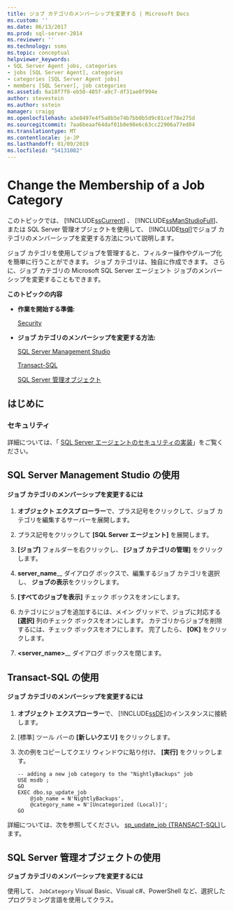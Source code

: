 ```yaml
---
title: ジョブ カテゴリのメンバーシップを変更する | Microsoft Docs
ms.custom: ''
ms.date: 06/13/2017
ms.prod: sql-server-2014
ms.reviewer: ''
ms.technology: ssms
ms.topic: conceptual
helpviewer_keywords:
- SQL Server Agent jobs, categories
- jobs [SQL Server Agent], categories
- categories [SQL Server Agent jobs]
- members [SQL Server], job categories
ms.assetid: 6a18f7f0-eb50-485f-a9c7-df31ae0f994e
author: stevestein
ms.author: sstein
manager: craigg
ms.openlocfilehash: a3e8497e4f5a8b5e74b7bb0b5d9c01cef78e275d
ms.sourcegitcommit: 7aa6beaaf64daf01b0e98e6c63cc22906a77ed04
ms.translationtype: MT
ms.contentlocale: ja-JP
ms.lasthandoff: 01/09/2019
ms.locfileid: "54131082"
---
```

# <a name="change-the-membership-of-a-job-category"></a>Change the Membership of a Job Category
  このトピックでは、 [!INCLUDE[ssCurrent](../../includes/sscurrent-md.md)] 、 [!INCLUDE[ssManStudioFull](../../includes/ssmanstudiofull-md.md)]、または SQL Server 管理オブジェクトを使用して、 [!INCLUDE[tsql](../../includes/tsql-md.md)]でジョブ カテゴリのメンバーシップを変更する方法について説明します。  
  
 ジョブ カテゴリを使用してジョブを管理すると、フィルター操作やグループ化を簡単に行うことができます。 ジョブ カテゴリは、独自に作成できます。 さらに、ジョブ カテゴリの Microsoft SQL Server エージェント ジョブのメンバーシップを変更することもできます。  
  
 **このトピックの内容**  
  
-   **作業を開始する準備:**  
  
     [Security](#Security)  
  
-   **ジョブ カテゴリのメンバーシップを変更する方法:**  
  
     [SQL Server Management Studio](#SSMS)  
  
     [Transact-SQL](#TSQL)  
  
     [SQL Server 管理オブジェクト](#SMO)  
  
##  <a name="BeforeYouBegin"></a> はじめに  
  
###  <a name="Security"></a> セキュリティ  
 詳細については、「 [SQL Server エージェントのセキュリティの実装](implement-sql-server-agent-security.md)」をご覧ください。  
  
##  <a name="SSMS"></a> SQL Server Management Studio の使用  
  
#### <a name="to-change-the-membership-of-a-job-category"></a>ジョブ カテゴリのメンバーシップを変更するには  
  
1.  **オブジェクト エクスプ ローラー**で、プラス記号をクリックして、ジョブ カテゴリを編集するサーバーを展開します。  
  
2.  プラス記号をクリックして **[SQL Server エージェント]** を展開します。  
  
3.  **[ジョブ]** フォルダーを右クリックし、 **[ジョブ カテゴリの管理]** をクリックします。  
  
4.  **server_name**__ ダイアログ ボックスで、編集するジョブ カテゴリを選択し、 **ジョブの表示**をクリックします。  
  
5.  **[すべてのジョブを表示]** チェック ボックスをオンにします。  
  
6.  カテゴリにジョブを追加するには、メイン グリッドで、ジョブに対応する **[選択]** 列のチェック ボックスをオンにします。 カテゴリからジョブを削除するには、チェック ボックスをオフにします。 完了したら、 **[OK]** をクリックします。  
  
7.  **&lt;server_name&gt;**__ ダイアログ ボックスを閉じます。  
  
##  <a name="TSQL"></a> Transact-SQL の使用  
  
#### <a name="to-change-the-membership-of-a-job-category"></a>ジョブ カテゴリのメンバーシップを変更するには  
  
1.  **オブジェクト エクスプローラー**で、 [!INCLUDE[ssDE](../../includes/ssde-md.md)]のインスタンスに接続します。  
  
2.  [標準] ツール バーの **[新しいクエリ]** をクリックします。  
  
3.  次の例をコピーしてクエリ ウィンドウに貼り付け、 **[実行]** をクリックします。  
  
    ```  
    -- adding a new job category to the "NightlyBackups" job  
    USE msdb ;  
    GO  
    EXEC dbo.sp_update_job  
        @job_name = N'NightlyBackups',  
        @category_name = N'[Uncategorized (Local)]';  
    GO  
    ```  
  
 詳細については、次を参照してください。 [sp_update_job &#40;TRANSACT-SQL&#41;](/sql/relational-databases/system-stored-procedures/sp-update-job-transact-sql)します。  
  
##  <a name="SMO"></a> SQL Server 管理オブジェクトの使用  
 **ジョブ カテゴリのメンバーシップを変更するには**  
  
 使用して、 `JobCategory` Visual Basic、Visual c#、PowerShell など、選択したプログラミング言語を使用してクラス。  
  
  
